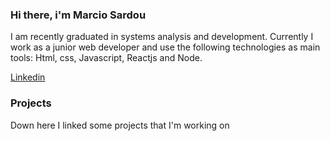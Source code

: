 ### Hi there, i'm Marcio Sardou


I am recently graduated in systems analysis and development. Currently I work as a junior web developer and use the following technologies as main tools: Html, css, Javascript, Reactjs and Node.


[Linkedin](https://www.linkedin.com/in/marcio-sardou-262b84149/)



### Projects 
Down here I linked some projects that I'm working on

